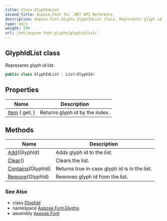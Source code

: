 ```yaml
---
title: Class GlyphIdList
second_title: Aspose.Font for .NET API Reference
description: Aspose.Font.Glyphs.GlyphIdList class. Represents glyph id list
type: docs
weight: 290
url: /net/aspose.font.glyphs/glyphidlist/
---
```

## GlyphIdList class

Represents glyph id list.

```csharp
public class GlyphIdList : List<GlyphId>
```

## Properties

| Name | Description |
| --- | --- |
| [Item](../../aspose.font.glyphs/glyphidlist/item/) { get; } | Returns glyph id by the index. |

## Methods

| Name | Description |
| --- | --- |
| [Add](../../aspose.font.glyphs/glyphidlist/add/#add)(GlyphId) | Adds glyph id to the list. |
| [Clear](../../aspose.font.glyphs/glyphidlist/clear/#clear)() | Clears the list. |
| [Contains](../../aspose.font.glyphs/glyphidlist/contains/#contains)(GlyphId) | Returns true in case glyph id is in the list. |
| [Remove](../../aspose.font.glyphs/glyphidlist/remove/#remove)(GlyphId) | Removes glyph id from the list. |

### See Also

* class [GlyphId](../glyphid/)
* namespace [Aspose.Font.Glyphs](../../aspose.font.glyphs/)
* assembly [Aspose.Font](../../)


